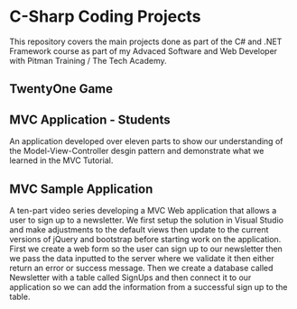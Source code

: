 # C-Sharp Coding Projects
This repository covers the main projects done as part of the C# and .NET Framework course as part of my Advaced Software and Web Developer with Pitman Training / The Tech Academy.

## TwentyOne Game

## MVC Application - Students
An application developed over eleven parts to show our understanding of the Model-View-Controller desgin pattern and demonstrate what we learned in the MVC Tutorial.

## MVC Sample Application
A ten-part video series developing a MVC Web application that allows a user to sign up to a newsletter. We first setup the solution in Visual Studio and make adjustments to the default views then update to the current versions of jQuery and bootstrap before starting work on the application. First we create a web form so the user can sign up to our newsletter then we pass the data inputted to the server where we validate it then either return an error or success message. Then we create a database called Newsletter with a table called SignUps and then connect it to our application so we can add the information from a successful sign up to the table.